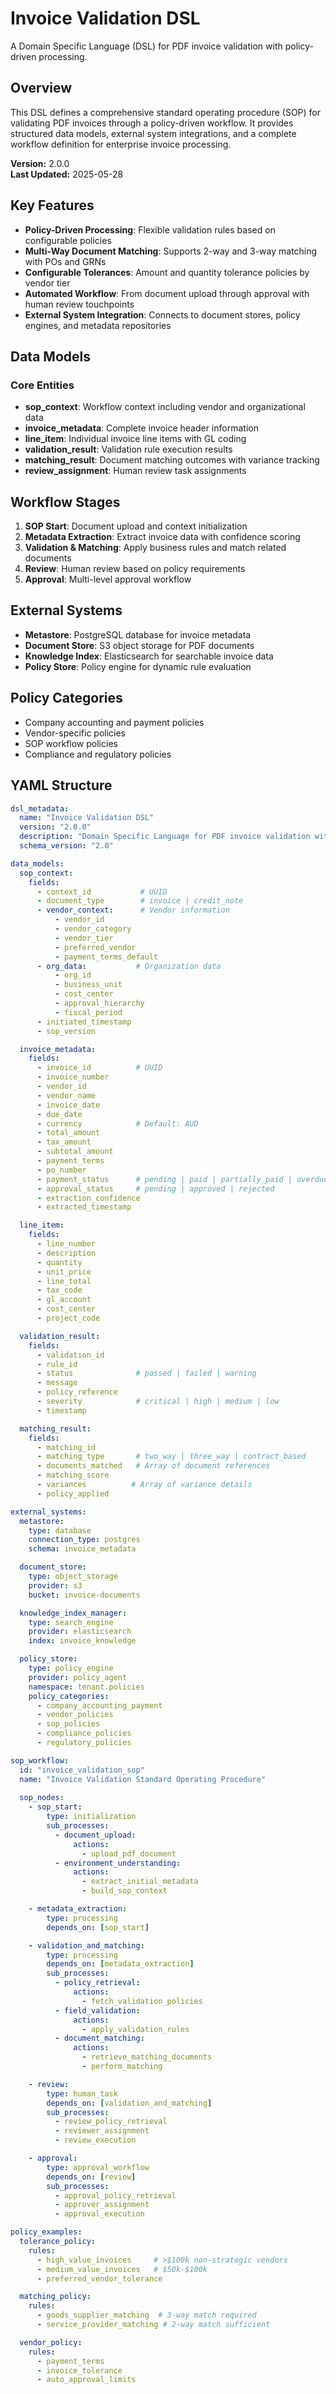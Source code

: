 # Invoice Validation DSL

A Domain Specific Language (DSL) for PDF invoice validation with policy-driven processing.

## Overview

This DSL defines a comprehensive standard operating procedure (SOP) for validating PDF invoices through a policy-driven workflow. It provides structured data models, external system integrations, and a complete workflow definition for enterprise invoice processing.

**Version:** 2.0.0  
**Last Updated:** 2025-05-28

## Key Features

- **Policy-Driven Processing**: Flexible validation rules based on configurable policies
- **Multi-Way Document Matching**: Supports 2-way and 3-way matching with POs and GRNs
- **Configurable Tolerances**: Amount and quantity tolerance policies by vendor tier
- **Automated Workflow**: From document upload through approval with human review touchpoints
- **External System Integration**: Connects to document stores, policy engines, and metadata repositories

## Data Models

### Core Entities

- **sop_context**: Workflow context including vendor and organizational data
- **invoice_metadata**: Complete invoice header information
- **line_item**: Individual invoice line items with GL coding
- **validation_result**: Validation rule execution results
- **matching_result**: Document matching outcomes with variance tracking
- **review_assignment**: Human review task assignments

## Workflow Stages

1. **SOP Start**: Document upload and context initialization
2. **Metadata Extraction**: Extract invoice data with confidence scoring
3. **Validation & Matching**: Apply business rules and match related documents
4. **Review**: Human review based on policy requirements
5. **Approval**: Multi-level approval workflow

## External Systems

- **Metastore**: PostgreSQL database for invoice metadata
- **Document Store**: S3 object storage for PDF documents
- **Knowledge Index**: Elasticsearch for searchable invoice data
- **Policy Store**: Policy engine for dynamic rule evaluation

## Policy Categories

- Company accounting and payment policies
- Vendor-specific policies
- SOP workflow policies
- Compliance and regulatory policies

## YAML Structure

```yaml
dsl_metadata:
  name: "Invoice Validation DSL"
  version: "2.0.0"
  description: "Domain Specific Language for PDF invoice validation with policy-driven processing"
  schema_version: "2.0"

data_models:
  sop_context:
    fields:
      - context_id           # UUID
      - document_type        # invoice | credit_note
      - vendor_context:      # Vendor information
          - vendor_id
          - vendor_category
          - vendor_tier
          - preferred_vendor
          - payment_terms_default
      - org_data:           # Organization data
          - org_id
          - business_unit
          - cost_center
          - approval_hierarchy
          - fiscal_period
      - initiated_timestamp
      - sop_version

  invoice_metadata:
    fields:
      - invoice_id          # UUID
      - invoice_number
      - vendor_id
      - vendor_name
      - invoice_date
      - due_date
      - currency            # Default: AUD
      - total_amount
      - tax_amount
      - subtotal_amount
      - payment_terms
      - po_number
      - payment_status      # pending | paid | partially_paid | overdue
      - approval_status     # pending | approved | rejected
      - extraction_confidence
      - extracted_timestamp

  line_item:
    fields:
      - line_number
      - description
      - quantity
      - unit_price
      - line_total
      - tax_code
      - gl_account
      - cost_center
      - project_code

  validation_result:
    fields:
      - validation_id
      - rule_id
      - status              # passed | failed | warning
      - message
      - policy_reference
      - severity            # critical | high | medium | low
      - timestamp

  matching_result:
    fields:
      - matching_id
      - matching_type       # two_way | three_way | contract_based
      - documents_matched   # Array of document references
      - matching_score
      - variances          # Array of variance details
      - policy_applied

external_systems:
  metastore:
    type: database
    connection_type: postgres
    schema: invoice_metadata

  document_store:
    type: object_storage
    provider: s3
    bucket: invoice-documents

  knowledge_index_manager:
    type: search_engine
    provider: elasticsearch
    index: invoice_knowledge

  policy_store:
    type: policy_engine
    provider: policy_agent
    namespace: tenant.policies
    policy_categories:
      - company_accounting_payment
      - vendor_policies
      - sop_policies
      - compliance_policies
      - regulatory_policies

sop_workflow:
  id: "invoice_validation_sop"
  name: "Invoice Validation Standard Operating Procedure"
  
  sop_nodes:
    - sop_start:
        type: initialization
        sub_processes:
          - document_upload:
              actions:
                - upload_pdf_document
          - environment_understanding:
              actions:
                - extract_initial_metadata
                - build_sop_context

    - metadata_extraction:
        type: processing
        depends_on: [sop_start]

    - validation_and_matching:
        type: processing
        depends_on: [metadata_extraction]
        sub_processes:
          - policy_retrieval:
              actions:
                - fetch_validation_policies
          - field_validation:
              actions:
                - apply_validation_rules
          - document_matching:
              actions:
                - retrieve_matching_documents
                - perform_matching

    - review:
        type: human_task
        depends_on: [validation_and_matching]
        sub_processes:
          - review_policy_retrieval
          - reviewer_assignment
          - review_execution

    - approval:
        type: approval_workflow
        depends_on: [review]
        sub_processes:
          - approval_policy_retrieval
          - approver_assignment
          - approval_execution

policy_examples:
  tolerance_policy:
    rules:
      - high_value_invoices     # >$100k non-strategic vendors
      - medium_value_invoices   # $50k-$100k
      - preferred_vendor_tolerance

  matching_policy:
    rules:
      - goods_supplier_matching  # 3-way match required
      - service_provider_matching # 2-way match sufficient

  vendor_policy:
    rules:
      - payment_terms
      - invoice_tolerance
      - auto_approval_limits
```
